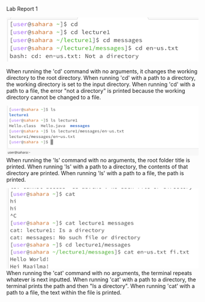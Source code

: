 Lab Report 1

![Image](cd.png)

When running the 'cd' command with no arguments, it changes the working directory to the root directory. When running 'cd' with a path to a directory, the working directory is set to the input directory. When running 'cd' with a path to a file, the error "not a directory" is printed because the working directory cannot be changed to a file. 

![Image](ls.png)
When running the 'ls' command with no arguments, the root folder title is printed. When running 'ls' with a path to a directory, the contents of that directory are printed. When running 'ls' with a path to a file, the path is printed. 

![Image](cat.png)
When running the 'cat' command with no arguments, the terminal repeats whatever is next inputted. When running 'cat' with a path to a directory, the terminal prints the path and then "Is a directory". When running 'cat' with a path to a file, the text within the file is printed.
